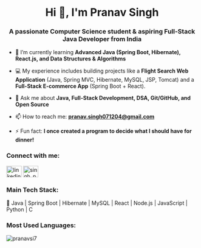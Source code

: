 <h1 align="center">Hi 👋, I'm Pranav Singh</h1>
<h3 align="center">A passionate Computer Science student & aspiring Full-Stack Java Developer from India</h3>



- 🌱 I’m currently learning **Advanced Java (Spring Boot, Hibernate), React.js, and Data Structures & Algorithms**

- 💻 My experience includes building projects like a **Flight Search Web Application** (Java, Spring MVC, Hibernate, MySQL, JSP, Tomcat) and a **Full-Stack E-commerce App** (Spring Boot + React).

- 💬 Ask me about **Java, Full-Stack Development, DSA, Git/GitHub, and Open Source**

- 📫 How to reach me: **pranav.singh071204@gmail.com**

- ⚡ Fun fact: **I once created a program to decide what I should have for dinner!**

<h3 align="left">Connect with me:</h3>
<p align="left">
<a href="https://www.linkedin.com/in/pranav-singh-8a802424b" target="blank"><img align="center" src="https://raw.githubusercontent.com/rahuldkjain/github-profile-readme-generator/master/src/images/icons/Social/linked-in-alt.svg" alt="linkedin" height="30" width="40" /></a>
<a href="https://instagram.com/singh_pranav07" target="blank"><img align="center" src="https://raw.githubusercontent.com/rahuldkjain/github-profile-readme-generator/master/src/images/icons/Social/instagram.svg" alt="singh_pranav07" height="30" width="40" /></a>
</p>

<h3 align="left">Main Tech Stack:</h3>
<p align="left">
  🚀 Java | Spring Boot | Hibernate | MySQL | React | Node.js | JavaScript | Python | C
</p>

<h3 align="left">Most Used Languages:</h3>
<p><img align="left" src="https://github-readme-stats.vercel.app/api/top-langs?username=pranavsi7&show_icons=true&locale=en&layout=compact" alt="pranavsi7" /></p>
